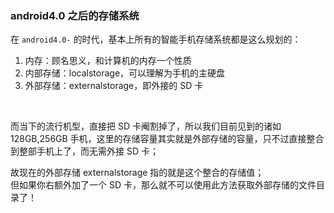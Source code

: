 ### android4.0 之后的存储系统

在 `android4.0-` 的时代，基本上所有的智能手机存储系统都是这么规划的：

1. 内存：顾名思义，和计算机的内存一个性质
2. 内部存储：localstorage，可以理解为手机的主硬盘
3. 外部存储：externalstorage，即外接的 SD 卡

<br>

而当下的流行机型，直接把 SD 卡阉割掉了，所以我们目前见到的诸如 128GB,256GB 手机，这里的存储容量其实就是外部存储的容量，只不过直接整合到整部手机上了，而无需外接 SD 卡；

故现在的外部存储 externalstorage 指的就是这个整合的存储值；  
但如果你右额外加了一个 SD 卡，那么就不可以使用此方法获取外部存储的文件目录了！

<br>
